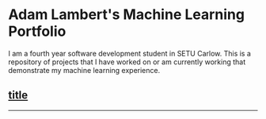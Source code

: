# Adam Lambert's Machine Learning Portfolio

I am a fourth year software development student in SETU Carlow. 
This is a repository of projects that I have worked on or am currently working that demonstrate my machine learning experience.

## [title](Projects)
---
